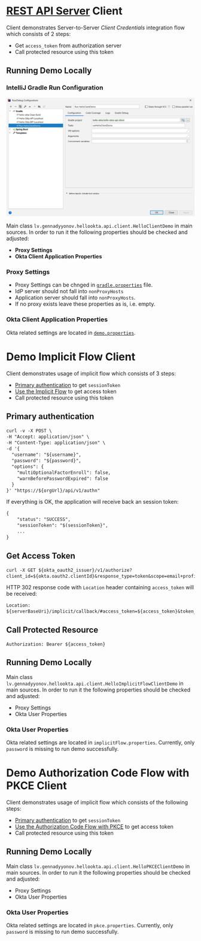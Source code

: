 # [REST API Server](../hello-okta-api/README.md) Client

Client demonstrates Server-to-Server _Client Credentials_ integration flow which consists of 2 steps:

- Get `access_token` from authorization server
- Call protected resource using this token

## Running Demo Locally

### IntelliJ Gradle Run Configuration

![IntelliJ Gradle Run Configuration](images/01-Gradle-Run-Configuration.PNG)

Main class `lv.gennadyyonov.hellookta.api.client.HelloClientDemo` in main sources.
In order to run it the following properties should be checked and adjusted:

- **Proxy Settings**
- **Okta Client Application Properties**

### Proxy Settings

- Proxy Settings can be chnged in [`gradle.properties`](../gradle.properties) file. 
- IdP server should not fall into `nonProxyHosts`
- Application server should fall into `nonProxyHosts`.
- If no proxy exists leave these properties as is, i.e. empty. 

### Okta Client Application Properties

Okta related settings are located in [`demo.properties`](src/main/resources/demo.properties).

# Demo Implicit Flow Client

Client demonstrates usage of implicit flow which consists of 3 steps:
* [Primary authentication](https://developer.okta.com/docs/reference/api/authn/#primary-authentication) to get `sessionToken`
* [Use the Implicit Flow](https://developer.okta.com/docs/guides/implement-implicit/use-flow/) to get access token
* Call protected resource using this token

## Primary authentication

```
curl -v -X POST \
-H "Accept: application/json" \
-H "Content-Type: application/json" \
-d '{
  "username": "${username}",
  "password": "${password}",
  "options": {
    "multiOptionalFactorEnroll": false,
    "warnBeforePasswordExpired": false
  }
}' "https://${orgUrl}/api/v1/authn"
```
If everything is OK, the application will receive back an session token:

```
{
    "status": "SUCCESS",
    "sessionToken": "$(sessionToken}",
    ...
}
```

## Get Access Token

```
curl -X GET ${okta_oauth2_issuer}/v1/authorize?client_id=${okta.oauth2.clientId}&response_type=token&scope=email+profile+openid&redirect_uri=${serverBaseUri}/implicit/callback&state=foo&nonce=bar&sessionToken=${sessionToken}
```

HTTP 302 response code with `Location` header containing `access_token` will be received:

```
Location: ${serverBaseUri}/implicit/callback/#access_token=${access_token}&token_type=Bearer&expires_in=3600&scope=email+profile+openid&state=foo&nonce=bar
```

## Call Protected Resource

```
Authorization: Bearer ${access_token}
```

## Running Demo Locally

Main class `lv.gennadyyonov.hellookta.api.client.HelloImplicitFlowClientDemo` in main sources.
In order to run it the following properties should be checked and adjusted:
* Proxy Settings
* Okta User Properties

### Okta User Properties

Okta related settings are located in `implicitFlow.properties`. Currently, only `password` is missing to run demo successfully.

# Demo Authorization Code Flow with PKCE Client

Client demonstrates usage of implicit flow which consists of the following steps:
* [Primary authentication](https://developer.okta.com/docs/reference/api/authn/#primary-authentication) to get `sessionToken`
* [Use the Authorization Code Flow with PKCE](https://developer.okta.com/docs/guides/implement-auth-code-pkce/use-flow/) to get access token
* Call protected resource using this token

## Running Demo Locally

Main class `lv.gennadyyonov.hellookta.api.client.HelloPKCEClientDemo` in main sources.
In order to run it the following properties should be checked and adjusted:
* Proxy Settings
* Okta User Properties

### Okta User Properties

Okta related settings are located in `pkce.properties`. Currently, only `password` is missing to run demo successfully.
